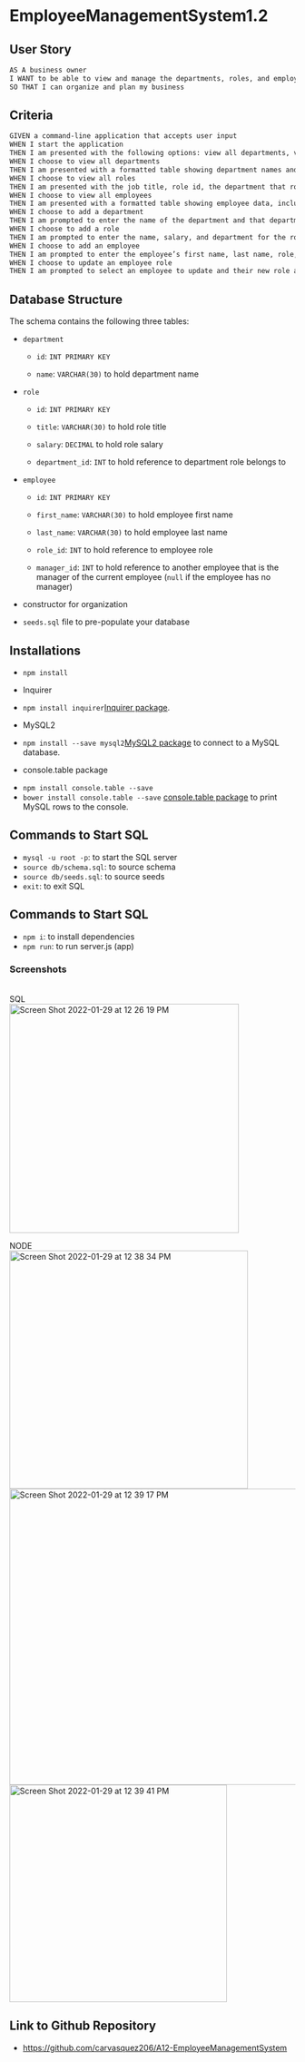 # EmployeeManagementSystem1.2

## User Story

```md
AS A business owner
I WANT to be able to view and manage the departments, roles, and employees in my company
SO THAT I can organize and plan my business
```

## Criteria

```md
GIVEN a command-line application that accepts user input
WHEN I start the application
THEN I am presented with the following options: view all departments, view all roles, view all employees, add a department, add a role, add an employee, and update an employee role
WHEN I choose to view all departments
THEN I am presented with a formatted table showing department names and department ids
WHEN I choose to view all roles
THEN I am presented with the job title, role id, the department that role belongs to, and the salary for that role
WHEN I choose to view all employees
THEN I am presented with a formatted table showing employee data, including employee ids, first names, last names, job titles, departments, salaries, and managers that the employees report to
WHEN I choose to add a department
THEN I am prompted to enter the name of the department and that department is added to the database
WHEN I choose to add a role
THEN I am prompted to enter the name, salary, and department for the role and that role is added to the database
WHEN I choose to add an employee
THEN I am prompted to enter the employee’s first name, last name, role, and manager, and that employee is added to the database
WHEN I choose to update an employee role
THEN I am prompted to select an employee to update and their new role and this information is updated in the database 
```
## Database Structure 
The schema contains the following three tables:

* `department`

    * `id`: `INT PRIMARY KEY`

    * `name`: `VARCHAR(30)` to hold department name

* `role`

    * `id`: `INT PRIMARY KEY`

    * `title`: `VARCHAR(30)` to hold role title

    * `salary`: `DECIMAL` to hold role salary

    * `department_id`: `INT` to hold reference to department role belongs to

* `employee`

    * `id`: `INT PRIMARY KEY`

    * `first_name`: `VARCHAR(30)` to hold employee first name

    * `last_name`: `VARCHAR(30)` to hold employee last name

    * `role_id`: `INT` to hold reference to employee role

    * `manager_id`: `INT` to hold reference to another employee that is the manager of the current employee (`null` if the employee has no manager)

* constructor for organization
* `seeds.sql` file to pre-populate your database

## Installations
- `npm install`
* Inquirer 
- `npm install inquirer`[Inquirer package](https://www.npmjs.com/package/inquirer).
* MySQL2 
- `npm install --save mysql2`[MySQL2 package](https://www.npmjs.com/package/mysql2) to connect to a MySQL database.
* console.table package
- `npm install console.table --save`
- `bower install console.table --save` [console.table package](https://www.npmjs.com/package/console.table) to print MySQL rows to the console.

## Commands to Start SQL
- `mysql -u root -p`: to start the SQL server
- `source db/schema.sql`: to source schema
- `source db/seeds.sql`: to source seeds
- `exit`: to exit SQL

## Commands to Start SQL
- `npm i`: to install dependencies
- `npm run`: to run server.js (app)

### Screenshots
<br>
SQL

<br>
<img width="404" alt="Screen Shot 2022-01-29 at 12 26 19 PM" src="https://user-images.githubusercontent.com/63617482/151677014-42ebabab-8dc8-4d10-8091-08f31f53021f.png">
<br>

NODE
<br>
<img width="420" alt="Screen Shot 2022-01-29 at 12 38 34 PM" src="https://user-images.githubusercontent.com/63617482/151677010-d583d6f7-90a3-4bda-ad7d-699e80ba2598.png">
<br>
<img width="522" alt="Screen Shot 2022-01-29 at 12 39 17 PM" src="https://user-images.githubusercontent.com/63617482/151676957-c9f8985c-4deb-4ab2-bfbf-8bd2ee5400c7.png">
<br>
<img width="383" alt="Screen Shot 2022-01-29 at 12 39 41 PM" src="https://user-images.githubusercontent.com/63617482/151677019-38ad8f82-1158-44bf-ad40-72629bb68c2f.png">
<br>






## Link to Github Repository
- https://github.com/carvasquez206/A12-EmployeeManagementSystem

